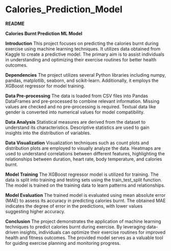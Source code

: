 # Calories_Prediction_Model
**README**

**Calories Burnt Prediction ML Model**

**Introduction**
This project focuses on predicting the calories burnt during exercise using machine learning techniques. It utilizes data obtained from Kaggle to create a predictive model. The primary aim is to assist individuals in understanding and optimizing their exercise routines for better health outcomes.

**Dependencies**
The project utilizes several Python libraries including numpy, pandas, matplotlib, seaborn, and scikit-learn. Additionally, it employs the XGBoost regressor for model training.

**Data Pre-processing**
The data is loaded from CSV files into Pandas DataFrames and pre-processed to combine relevant information. Missing values are checked and no pre-processing is required. Textual data like gender is converted into numerical values for model compatibility.

**Data Analysis**
Statistical measures are derived from the dataset to understand its characteristics. Descriptive statistics are used to gain insights into the distribution of variables.

**Data Visualization**
Visualization techniques such as count plots and distribution plots are employed to visually analyze the data. Heatmaps are used to understand correlations between different features, highlighting the relationships between duration, heart rate, body temperature, and calories burnt.

**Model Training**
The XGBoost regressor model is utilized for training. The data is split into training and testing sets using the train_test_split function. The model is trained on the training data to learn patterns and relationships.

**Model Evaluation**
The trained model is evaluated using mean absolute error (MAE) to assess its accuracy in predicting calories burnt. The obtained MAE indicates the degree of error in the predictions, with lower values suggesting higher accuracy.

**Conclusion**
The project demonstrates the application of machine learning techniques to predict calories burnt during exercise. By leveraging data-driven insights, individuals can optimize their exercise routines for improved health and fitness outcomes. The provided model serves as a valuable tool for guiding exercise planning and monitoring progress.
